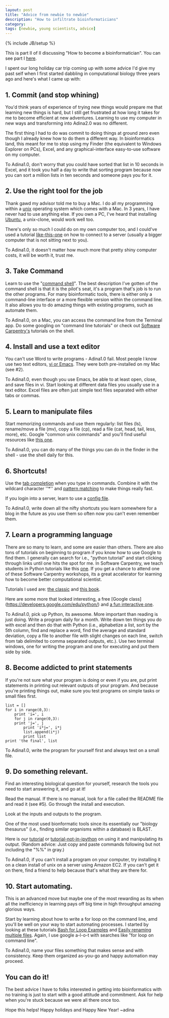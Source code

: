 ```yaml
---
layout: post
title: "Advice from newbie to newbie"
description: "How to infiltrate bioinformaticians"
category: 
tags: [newbie, young scientists, advice]
---
```

{% include JB/setup %}

This is part II of II discussing "How to become a bioinformatician".  You can see part I [here](http://adina.github.com/2012/12/05/grownup-adina).

I spent our long holiday car trip coming up with some advice I'd give my past self when I first started dabbling in computational biology three years ago and here's what I came up with:

## 1. Commit (and stop whining)

You'd think years of experience of trying new things would prepare me that learning new things is hard, but I still get frustrated at how long it takes for me to become efficient at new adventures.  Learning to use my computer in new ways and transforming into Adina2.0 was no different.  

The first thing I had to do was commit to doing things at ground zero even though I already knew how to do them a different way. In bioinformatics land, this meant for me to stop using my Finder (the equivalent to Windows Explorer on PCs), Excel, and any graphical-interface easy-to-use software on my computer.  

To Adina1.0, don't worry that you could have sorted that list in 10 seconds in Excel, and it took you half a day to write that sorting program because now you can sort a million lists in ten seconds and someone pays you for it.

## 2. Use the right tool for the job

Thank gawd my advisor told me to buy a Mac.  I do all my programming within a [unix](http://en.wikipedia.org/wiki/Unix) operating system which comes with a Mac.  In 3 years, I have never had to use anything else.  If you own a PC, I've heard that installing [Ubuntu](http://www.ubuntu.com/download), a unix-clone, would work well too.

There's only so much I could do on my own computer too, and I could've used a tutorial [like-this-one](http://ged.msu.edu/angus/tutorials-2012/day1.html) on how to connect to a server (usually a bigger computer that is not sitting next to you).

To Adina1.0, it doesn't matter how much more that pretty shiny computer costs, it will be worth it, trust me.

## 3. Take Command

Learn to use the "[command shell](http://software-carpentry.org/4_0/shell/intro.html)".  The best description I've gotten of the command shell is that it is the pilot's seat, it's a program that's job is to run the other programs. For many bioinformatic tools, there is either only a command-line interface or a more flexible version within the command line.  It also allows you to do amazing things with existing programs, such as automate them.

To Adina1.0, on a Mac, you can access the command line from the Terminal app.  Do some googling on "command line tutorials" or check out [Software Carpentry's](http://software-carpentry.org/4_0/index.html) tutorials on the shell.  

## 4. Install and use a text editor

You can't use Word to write programs - Adina1.0 fail. Most people I know use two text editors, [vi or Emacs](http://en.wikipedia.org/wiki/Editor_war).  They were both pre-installed on my Mac (see #2).  

To Adina1.0, even though you use Emacs, be able to at least open, close, and save files in vi.  Start looking at different data files you usually use in a text editor.  Excel files are often just simple text files separated with either tabs or commas.

## 5. Learn to manipulate files

Start memorizing commands and use them regularly: list files (ls), rename/move a file (mv), copy a file (cp), read a file (cat, head, tail, less, more), etc.  Google "common unix commands" and you'll find useful resources like [this one](https://pangea.stanford.edu/computing/unix/shell/commands.php).

To Adina1.0, you can do many of the things you can do in the finder in the shell - use the shell daily for this.

## 6.  Shortcuts!

Use the [tab completion](http://en.wikipedia.org/wiki/Command-line_completion) when you type in commands.  Combine it with the wildcard character ''\*'' and [pattern matching][1] to make things really fast. 

If you login into a server, learn to use a [config file](http://ivetetecedor.com/207/how-to-set-up-an-ssh-config-file-in-mac-os-x).


[1]: http://en.wikipedia.org/wiki/Glob_(programming)

To Adina1.0, write down all the nifty shortcuts you learn somewhere for a blog 
in the future as you use them so often now you can't even remember them.

## 7.  Learn a programming language

There are so many to learn, and some are easier than others.  There are also tons of tutorials on beginning to program if you know how to use Google to find them.  I generally can search for i.e., "python tutorial" and start clicking through links until one hits the spot for me.  In Software Carpentry, we teach students in Python tutorials like this [one](http://software-carpentry.org/4_0/index.html#python). If you get a chance to attend one of these Software Carpentry workshops, its a great accelerator for learning how to become better computational scientist. 

 Tutorials I used are:  [the classic](http://docs.python.org/2/tutorial/) and [this book](http://www.amazon.com/Bioinformatics-Programming-Using-Python-Biological/dp/059615450X/ref=sr_1_2?s=books&ie=UTF8&qid=1356819689&sr=1-2&keywords=python+bioinformatics). 

 Here are some more that looked interesting, a free [Google class] (https://developers.google.com/edu/python/) and [a fun interactive one](http://www.learnpython.org/).

To Adina1.0, pick up Python, its awesome.  More important than reading is just doing.  Write a program daily for a month. Write down ten things you do with excel and then do that with Python (i.e., alphabetize a list, sort by the 5th column, find and replace a word, find the average and standard deviation, copy a file to another file with slight changes on each line, switch from tab delimited to comma separated outputs, etc.).  Use two terminal windows, one for writing the program and one for executing and put them side by side.

## 8.  Become addicted to print statements 

If you're not sure what your program is doing or even if you are, put print statements in printing out relevant outputs of your program.  And because you're printing things out, make sure you test programs on simple tasks or small files first.


    list = []
    for i in range(0,3):
        print 'i=', i
        for j in range(0,3):
	    print 'j=', j
            print 'i*j=', i*j
            list.append(i*j)
            print list
    print 'the final', list

To Adina1.0, write the program for yourself first and always test on a small file.


## 9. Do something relevant.

Find an interesting biological question for yourself, research the tools you need to start answering it, and go at it!

Read the manual. If there is no manual, look for a file called the README file and read it (see #5).  Go through the install and execution.  

Look at the inputs and outputs to the program.    

One of the most used bionformatic tools since its essentially our "biology thesaurus" (i.e., finding similar organisms within a database) is BLAST.   

Here is our [tutorial](http://ged.msu.edu/angus/tutorials-2012/files/static-ngs-10-blast.html) or [tutorial-not-in-ipython](http://ged.msu.edu/angus/tutorials-2011/running-blast.html) on using it and manipulating its output. (Random advice: Just copy and paste commands following but not including the "%%" in gray.)

To Adina1.0, if you can't install a program on your computer, try installing it on a clean install of unix on a server using Amazon EC2.  If you can't get it on there, find a friend to help because that's what they are there for.
 
## 10. Start automating.

This is an advanced move but maybe one of the most rewarding as its when all the inefficiency in learning pays off big time in high throughput amazing glorious ways.  

Start by learning about how to write a for loop on the command line, amd you'll be well on your way to start automating processes.  I started by looking at these tutorials [Bash for Loop Examples](http://www.cyberciti.biz/faq/bash-for-loop/) and [Easily renaming multiple files](http://www.debian-administration.org/articles/150).  Again, I use google a-l-o-t with searches like "for loop on command line".

To Adina1.0, name your files something that makes sense and with consistency.  Keep them organized as-you-go and happy automation may proceed.

## You can do it!
The best advice I have to folks interested in getting into bioinformatics with no training is just to start with a good attitude and commitment.  Ask for help when you're stuck because we were all there once too.

Hope this helps!  Happy holidays and Happy New Year!
~adina